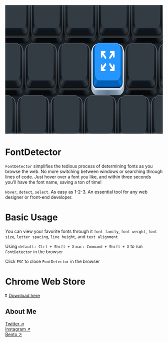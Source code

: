 
<img src="https://github.com/zanwei/FontDetector/blob/da34c9a363b9aee8194d5c47f9d1ec77b06e7e3f/thumbnail.png" alt="" wdith="770" height="410">

# FontDetector

`FontDetector` simplifies the tedious process of determining fonts as you browse the web. No more switching between windows or searching through lines of code. Just hover over a font you like, and within three seconds you'll have the font name, saving a ton of time!

`Hover`, `detect`, `select`. As easy as 1-2-3. An essential tool for any web designer or front-end developer.

# Basic Usage 

You can view your favorite fonts through it
`font family`, `font weight`, `font size`, `letter spacing`, `line height`, and `text alignment`

Using `default: Ctrl + Shift + X` `mac: Command + Shift + X` to run `FontDetector` in the browser
<br>  

Click `ESC` to close `FontDetector` in the browser

# Chrome Web Store

⏬ <a href="https://chrome.google.com/webstore/detail/fontdetector/jphgedmdokkhlllaibcbndaccmdcckfe" target="_blank">Download here</a>

## About Me

<a href="https://twitter.com/zanweiguo" target="_blank">Twitter ↗︎</a>
<br>
<a href="https://www.instagram.com/zanwei.guo/" target="_blank">Instagram ↗︎</a>
<br>
<a href="https://bento.me/zw" target="_blank">Bento ↗︎</a>
